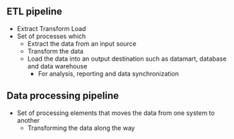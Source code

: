## ETL pipeline
- Extract Transform Load
- Set of processes which
  - Extract the data from an input source
  - Transform the data
  - Load the data into an output destination such as datamart, database and data warehouse
    - For analysis, reporting and data synchronization

## Data processing pipeline
- Set of processing elements that moves the data from one system to another
  - Transforming the data along the way
